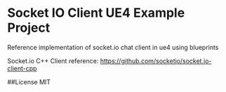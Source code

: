 # Socket IO Client UE4 Example Project
Reference implementation of socket.io chat client in ue4 using blueprints

Socket.io C++ Client reference: https://github.com/socketio/socket.io-client-cpp

##License
MIT

